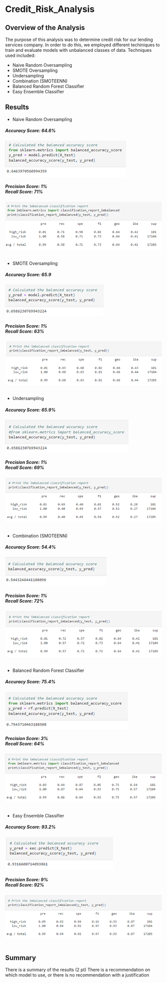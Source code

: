 # Credit_Risk_Analysis

## Overview of the Analysis

The purpose of this analysis was to determine credit risk for our lending services company.  In order to do this, we employed different techiniques to train and evaluate models with unbalanced classes of data.  Techniques used included:

-  Naive Random Oversampling
-  SMOTE Oversampling
-  Undersampling
-  Combination (SMOTEENN)
-  Balanced Random Forest Classifier
-  Easy Ensemble Classifier

## Results

-  Naive Random Oversampling
<div class="container" align="left">
  <div style="background-image">
    <h5 align="left">Accuracy Score: 64.6%</h5>
    <img src="https://github.com/nseddon/Credit_Risk_Analysis/blob/main/images/Naive_accuracy.PNG">
  </div>
</div>

<div class="container" align="left">
  <div style="background-image">
    <h5 align="left">Precision Score: 1%<br> Recall Score: 71%</h5>
    <img src="https://github.com/nseddon/Credit_Risk_Analysis/blob/main/images/Naive_precision_recall.PNG">
  </div>
</div><br>

-  SMOTE Oversampling
<div class="container" align="left">
  <div style="background-image">
    <h5 align="left">Accuracy Score: 65.9</h5>
    <img src="https://github.com/nseddon/Credit_Risk_Analysis/blob/main/images/SMOTE_accuracy.PNG">
  </div>
</div>

<div class="container" align="left">
  <div style="background-image">
    <h5 align="left">Precision Score: 1%<br> Recall Score: 63%</h5>
    <img src="https://github.com/nseddon/Credit_Risk_Analysis/blob/main/images/SMOTE_precision_recall.PNG">
  </div>
</div><br>

-  Undersampling
<div class="container" align="left">
  <div style="background-image">
    <h5 align="left">Accuracy Score: 65.9%</h5>
    <img src="https://github.com/nseddon/Credit_Risk_Analysis/blob/main/images/Undersampling_accuracy.PNG">
  </div>
</div>

<div class="container" align="left">
  <div style="background-image">
    <h5 align="left">Precision Score: 1%<br> Recall Score: 69%</h5>
    <img src="https://github.com/nseddon/Credit_Risk_Analysis/blob/main/images/Undersampling_precision_recall.PNG">
  </div>
</div><br>

-  Combination (SMOTEENN)
<div class="container" align="left">
  <div style="background-image">
    <h5 align="left">Accuracy Score: 54.4%</h5>
    <img src="https://github.com/nseddon/Credit_Risk_Analysis/blob/main/images/Combination_accuracy.PNG">
  </div>
</div>

<div class="container" align="left">
  <div style="background-image">
    <h5 align="left">Precision Score: 1%<br> Recall Score: 72%</h5>
    <img src="https://github.com/nseddon/Credit_Risk_Analysis/blob/main/images/Combination_precision_recall.PNG">
  </div>
</div><br>

-  Balanced Random Forest Classifier
<div class="container" align="left">
  <div style="background-image">
    <h5 align="left">Accuracy Score: 75.4%</h5>
    <img src="https://github.com/nseddon/Credit_Risk_Analysis/blob/main/images/BRFC_accuracy.PNG">
  </div>
</div>

<div class="container" align="left">
  <div style="background-image">
    <h5 align="left">Precision Score: 3%<br> Recall Score: 64%</h5>
    <img src="https://github.com/nseddon/Credit_Risk_Analysis/blob/main/images/BRFC_precision_recall.PNG">
  </div>
</div><br>

-  Easy Ensemble Classifier
<div class="container" align="left">
  <div style="background-image">
    <h5 align="left">Accuracy Score: 93.2%</h5>
    <img src="https://github.com/nseddon/Credit_Risk_Analysis/blob/main/images/EEC_accuracy.PNG">
  </div>
</div>

<div class="container" align="left">
  <div style="background-image">
    <h5 align="left">Precision Score: 9%<br> Recall Score: 92%</h5>
    <img src="https://github.com/nseddon/Credit_Risk_Analysis/blob/main/images/EEC_precision_recall.PNG">
  </div>
</div><br>

## Summary

There is a summary of the results (2 pt)
There is a recommendation on which model to use, or there is no recommendation with a justification
